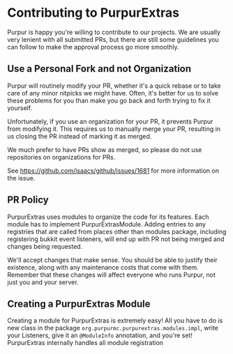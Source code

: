 Contributing to PurpurExtras
==========================
Purpur is happy you're willing to contribute to our projects. We are usually
very lenient with all submitted PRs, but there are still some guidelines you
can follow to make the approval process go more smoothly.

## Use a Personal Fork and not Organization

Purpur will routinely modify your PR, whether it's a quick rebase or to take care
of any minor nitpicks we might have. Often, it's better for us to solve these
problems for you than make you go back and forth trying to fix it yourself.

Unfortunately, if you use an organization for your PR, it prevents Purpur from
modifying it. This requires us to manually merge your PR, resulting in us
closing the PR instead of marking it as merged.

We much prefer to have PRs show as merged, so please do not use repositories
on organizations for PRs.

See <https://github.com/isaacs/github/issues/1681> for more information on the
issue.

## PR Policy

PurpurExtras uses modules to organize the code for its features. Each module has
to implement PurpurExtrasModule. Adding entries to any registries that are called
from places other than modules package, including registering bukkit event
listeners, will end up with PR not being merged and changes being requested.

We'll accept changes that make sense. You should be able to justify their existence,
along with any maintenance costs that come with them. Remember that these changes
will affect everyone who runs Purpur, not just you and your server.

## Creating a PurpurExtras Module

Creating a module for PurpurExtras is extremely easy! All you have to do is new class
in the package `org.purpurmc.purpurextras.modules.impl`, write your Listeners, give it an
`@ModuleInfo` annotation, and you're set! PurpurExtras internally handles all module registration